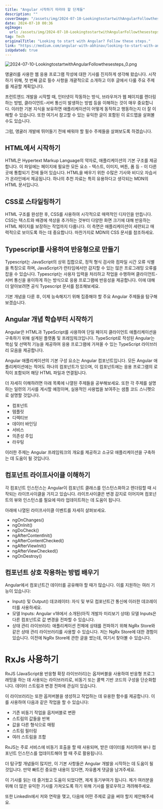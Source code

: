 ```yaml
---
title: "Angular 시작하기 따라야 할 단계들"
description: ""
coverImage: "/assets/img/2024-07-10-LookingtostartwithAngularFollowthesesteps_0.png"
date: 2024-07-10 00:36
ogImage:
  url: /assets/img/2024-07-10-LookingtostartwithAngularFollowthesesteps_0.png
tag: Tech
originalTitle: "Looking to start with Angular? Follow these steps."
link: "https://medium.com/angular-with-abhinav/looking-to-start-with-angular-follow-these-steps-6ee131781842"
isUpdated: true
---
```


![2024-07-10-LookingtostartwithAngularFollowthesesteps_0.png](/assets/img/2024-07-10-LookingtostartwithAngularFollowthesesteps_0.png)

앵귤러를 사용한 웹 응용 프로그램 작성에 대한 기사를 진지하게 생각해 왔습니다. 시작하기 위해, 첫 번째 글로 필수 사항을 개괄적으로 소개하고 이후 글에서 다룰 주요 주제를 제공할 계획입니다.

프런트엔드 개발을 시작할 때, 인터넷이 작동하는 방식, 브라우저가 웹 페이지를 렌더링하는 방법, 클라이언트-서버 통신이 발생하는 방법 등을 이해하는 것이 매우 중요합니다. 이러한 기본 지식을 보유하면 애플리케이션이 어떻게 동작하고 행동하는지 더 잘 이해할 수 있습니다. 또한 여기서 참고할 수 있는 유익한 글이 포함된 이 로드맵을 살펴볼 수도 있습니다.

그럼, 앵귤러 개발에 뛰어들기 전에 배워야 할 필수 주제들을 살펴보도록 하겠습니다.

<div class="content-ad"></div>

## HTML에서 시작하기

HTML은 Hypertext Markup Language의 약자로, 애플리케이션의 기본 구조를 제공합니다. 이 파일에는 페이지에 필요한 모든 요소 - 텍스트, 이미지, 버튼, 폼 등 - 이 다른 곳에 통합되기 전에 들어 있습니다. HTML을 배우기 위한 수많은 기사와 비디오 자습서가 온라인에서 제공됩니다. 하나의 추천 자료는 특히 유용하다고 생각되는 MDN의 HTML 문서입니다.

## CSS로 스타일링하기

HTML 구조를 완성한 후, CSS를 사용하여 시각적으로 매력적인 디자인을 만듭니다. CSS는 텍스트와 배경에 색상을 추가하는 것부터 다양한 화면 크기에 대해 반응하는 HTML 페이지를 보장하는 작업까지 다룹니다. 이 측면은 애플리케이션이 세련되고 매력적으로 보이도록 하는 데 중요합니다. 마찬가지로 MDN의 CSS 문서를 참조하세요.

<div class="content-ad"></div>

## Typescript를 사용하여 반응형으로 만들기

Typescript는 JavaScript의 상위 집합으로, 정적 형식 검사와 컴파일 시간 오류 식별을 특징으로 하며, JavaScript가 런타임에서만 감지할 수 있는 많은 프로그래밍 오류를 잡을 수 있습니다. Typescript는 사용자 입력을 처리하고 작업을 수행하며 클라이언트-서버 통신을 용이하게 하는 방식으로 응용 프로그램에 반응성을 제공합니다. 이에 대해 더 알아보려면 공식 Typescript 문서를 참조해보세요.

기본 개념을 다룬 후, 이제 능숙해지기 위해 집중해야 할 주요 Angular 주제들을 탐구해보겠습니다.

## Angular 개념 학습부터 시작하기

<div class="content-ad"></div>

Angular은 HTML과 TypeScript를 사용하여 단일 페이지 클라이언트 애플리케이션을 구축하기 위해 설계된 플랫폼 및 프레임워크입니다. TypeScript로 작성된 Angular는 핵심 및 선택적 기능을 제공하여 응용 프로그램에 가져올 수 있는 TypeScript 라이브러리 모음을 제공합니다.

Angular 애플리케이션의 기본 구성 요소는 Angular 컴포넌트입니다. 모든 Angular 애플리케이션에는 적어도 하나의 컴포넌트가 있으며, 이 컴포넌트에는 응용 프로그램의 로직이 포함되어 해당 HTML 파일과 연결됩니다.

더 자세히 이해하려면 아래 목록에 나열된 주제들을 공부해보세요. 또한 각 주제를 설명하는 일련의 기사를 게시할 예정이며, 실용적인 사용법을 보여주는 샘플 코드 스니펫으로 설명할 것입니다.

- 컴포넌트
- 템플릿
- 디렉티브
- 데이터 바인딩
- 서비스
- 의존성 주입
- 라우팅

<div class="content-ad"></div>

이러한 주제는 Angular 프레임워크의 개요를 제공하고 소규모 애플리케이션을 구축하는 데 도움이 될 것입니다.

## 컴포넌트 라이프사이클 이해하기

각 컴포넌트 인스턴스는 Angular이 컴포넌트 클래스를 인스턴스화하고 렌더링할 때 시작되는 라이프사이클을 가지고 있습니다. 라이프사이클은 변경 감지로 이어지며 컴포넌트의 뷰와 인스턴스를 필요에 따라 업데이트하는 데 도움이 됩니다.

아래에 나열된 라이프사이클 이벤트를 자세히 살펴보세요.

<div class="content-ad"></div>

- ngOnChanges()
- ngOnInit()
- ngDoCheck()
- ngAfterContentInit()
- ngAfterContentChecked()
- ngAfterViewInit()
- ngAfterViewChecked()
- ngOnDestroy()

## 컴포넌트 상호 작용하는 방법 배우기

Angular에서 컴포넌트간 데이터를 공유해야 할 때가 많습니다. 이를 지원하는 여러 기능이 있습니다:

- Input() 및 Output() 데코레이터: 자식 및 부모 컴포넌트간 통신에 이러한 데코레이터를 사용하세요.
- 모델 Inputs: Angular v18에서 소개된(아직 개발자 미리보기 상태) 모델 Inputs은 다른 컴포넌트로 값 변경을 전파할 수 있습니다.
- 상태 관리 라이브러리: 애플리케이션 전체에 상태를 전파하기 위해 NgRx Store와 같은 상태 관리 라이브러리를 사용할 수 있습니다. 저는 NgRx Store에 대한 경험이 있습니다. 이전에 NgRx Store에 관한 글을 썼는데, 여기서 찾아볼 수 있습니다.

<div class="content-ad"></div>

# RxJs 사용하기

RxJS (JavaScript용 반응형 확장 라이브러리)는 옵저버블을 사용하여 반응형 프로그래밍을 하는 데 사용되는 라이브러리로, 비동기 또는 콜백 기반 코드의 구성을 단순화합니다. 데이터 스트림과 변경 전파에 관심이 있습니다.

이 라이브러리는 또한 옵저버블을 생성하고 작업하는 데 유용한 함수를 제공합니다. 이를 사용하여 다음과 같은 작업을 할 수 있습니다:

- 기존 비동기 작업을 옵저버블로 변환
- 스트림의 값들을 반복
- 값을 다른 형식으로 매핑
- 스트림 필터링
- 여러 스트림을 조합

<div class="content-ad"></div>

RxJS는 주로 서비스에 비동기 호출을 할 때 사용되며, 받은 데이터를 처리하여 뷰나 컴포넌트 인스턴스를 업데이트해야 할 때 주로 활용됩니다.

더 탐구할 개념들이 많지만, 이 기본 사항들은 Angular 개발을 시작하는 데 도움이 될 것입니다. 만약 빠트린 중요한 내용이 있다면, 자유롭게 댓글을 남겨주세요.

이 기사를 읽는 데 즐거웠고 도움이 되었다면, 제게 동기부여가 됩니다. 제가 여러분을 위해 더 많은 유익한 기사를 가져오도록 하기 위해 기사를 팔로우하고 격려해주세요.

또한 LinkedIn에서 저와 연락을 맺고, 다음에 어떤 주제로 글을 써야 할지 제안해주세요.
